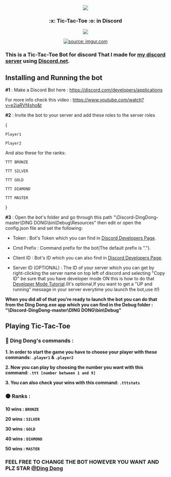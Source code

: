 <p align="center">
  <img src="https://i.imgur.com/jwfdOgSb.png">
</p>

   <h3> <p align="center"> :x: Tic-Tac-Toe :o: in Discord </p> </h3> 
<p align="center"> <img src="https://img.shields.io/github/v/release/shaahinfaezi/Discord-DingDong"> </p>

<p align="center">
  <a href="https://imgur.com/phDSrMn"><img src="https://i.imgur.com/phDSrMn.gif" title="source: imgur.com" /></a>
</p>

### This is a Tic-Tac-Toe Bot for discord That I made for [my discord server](https://discord.gg/P2BrjMN) using [Discord.net](https://github.com/discord-net/Discord.Net).

## Installing and Running the bot


**#1** : Make a Discord Bot here : https://discord.com/developers/applications 

For more info check this video : https://www.youtube.com/watch?v=e2iaRVf4sho&t

**#2** : Invite the bot to your server and add these roles to the server roles 

{

`Player1`

`Player2`

And also these for the ranks:

`TTT BRONZE`

`TTT SILVER`

`TTT GOLD`

`TTT DIAMOND`

`TTT MASTER`

}

**#3** :  Open the bot's folder and go through this path "\Discord-DingDong-master\DING DONG\bin\Debug\Resources" then edit or open the config.json file and set the following:

* Token : Bot's Token which you can find in [Discord Developers Page](https://discord.com/developers/applications).

* Cmd Prefix : Command prefix for the bot(The default prefix is ".").

* Client ID : Bot's ID which you can also find in [Discord Developers Page](https://discord.com/developers/applications).

* Server ID (OPTIONAL) : The ID of your server which you can get by right-clicking the server name on top left of discord and selecting "Copy ID" be sure that you have developer mode ON this is how to do that [Developer Mode Tutorial](https://discordia.me/en/developer-mode#:~:text=Enabling%20Developer%20Mode%20is%20easy,the%20toggle%20to%20enable%20it).(It's optional,If you want to get a "UP and running" message in your server everytime you launch the bot,use it!)

**When you did all of that you're ready to launch the bot you can do that from the Ding Dong.exe app which you can find in the Debug folder : "\Discord-DingDong-master\DING DONG\bin\Debug"**







## Playing Tic-Tac-Toe 

### :red_circle: **Ding Dong's commands :**

 **1.  In order to start the game you have to choose your player with these commands: `.player1` & `.player2`**

 **2.  Now you can play by choosing the number you want with this command:  `.ttt [number between 1 and 9]`**

 **3. You can also check your wins with this command: `.tttstats`**

### :black_circle: **Ranks :**

**10 wins :  `BRONZE`**

**20 wins :  `SILVER`** 

**30 wins :  `GOLD`** 

**40 wins :  `DIAMOND`** 

**50 wins :  `MASTER`**

### **__FEEL FREE TO CHANGE THE BOT HOWEVER YOU WANT AND PLZ STAR [@Ding Dong](https://github.com/shaahinfaezi/Discord-DingDong)__**





